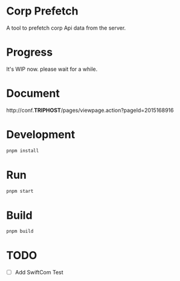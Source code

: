 # Corp Prefetch
A tool to prefetch corp Api data from the server.

# Progress
It's WIP now. please wait for a while.

# Document
http://conf.__TRIPHOST__/pages/viewpage.action?pageId=2015168916 

# Development
```bash
pnpm install
```
# Run
```bash
pnpm start
```

# Build
```bash
pnpm build
```

# TODO
- [ ] Add SwiftCom Test